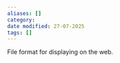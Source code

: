 ```yaml
---
aliases: []
category: 
date modified: 27-07-2025
tags: []
---
```

File format for displaying on the web.